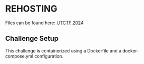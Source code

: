 # REHOSTING

Files can be found here: [UTCTF 2024](https://github.com/utisss/UTCTF-24/tree/main/crypto-blsforgery)

## Challenge Setup
This challenge is containerized using a Dockerfile and a docker-compose.yml configuration.
